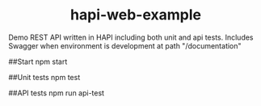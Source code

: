 <h1 align="middle">hapi-web-example</h1>
Demo REST API written in HAPI including both unit and api tests.
Includes Swagger when environment is development at path "/documentation" 

##Start
npm start

##Unit tests
npm test

##API tests
npm run api-test

